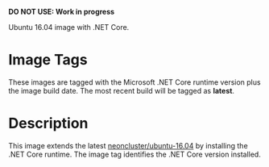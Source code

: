 **DO NOT USE: Work in progress**

Ubuntu 16.04 image with .NET Core.

# Image Tags

These images are tagged with the Microsoft .NET Core runtime version plus the image build date.  The most recent build will be tagged as **latest**.

# Description

This image extends the latest [neoncluster/ubuntu-16.04](https://hub.docker.com/r/neoncluster/ubuntu-16.04/) by installing the .NET Core runtime.  The image tag identifies the .NET Core version installed.
